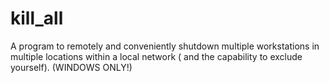 # kill_all
A program to remotely and conveniently shutdown multiple workstations in multiple locations within a local network ( and the capability to exclude yourself). (WINDOWS ONLY!)
